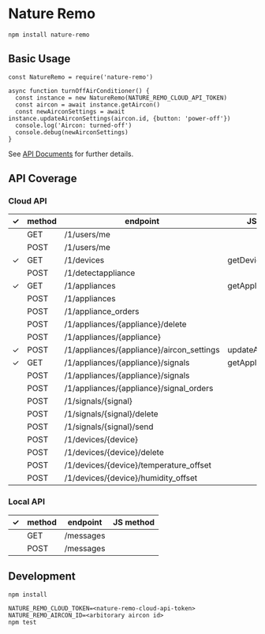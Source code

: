 # Nature Remo

```
npm install nature-remo
```

## Basic Usage

```
const NatureRemo = require('nature-remo')

async function turnOffAirConditioner() {
  const instance = new NatureRemo(NATURE_REMO_CLOUD_API_TOKEN)
  const aircon = await instance.getAircon()
  const newAirconSettings = await instance.updateAirconSettings(aircon.id, {button: 'power-off'})
  console.log('Aircon: turned-off')
  console.debug(newAirconSettings)
}
```

See [API Documents](https://uetchy.github.io/nature-remo/) for further details.

## API Coverage

### Cloud API

| ✓   | method | endpoint                                  | JS method            |
| --- | ------ | ----------------------------------------- | -------------------- |
|     | GET    | /1/users/me                               |                      |
|     | POST   | /1/users/me                               |                      |
| ✓   | GET    | /1/devices                                | getDevices           |
|     | POST   | /1/detectappliance                        |                      |
| ✓   | GET    | /1/appliances                             | getAppliances        |
|     | POST   | /1/appliances                             |                      |
|     | POST   | /1/appliance_orders                       |                      |
|     | POST   | /1/appliances/{appliance}/delete          |                      |
|     | POST   | /1/appliances/{appliance}                 |                      |
| ✓   | POST   | /1/appliances/{appliance}/aircon_settings | updateAirconSettings |
| ✓   | GET    | /1/appliances/{appliance}/signals         | getApplianceSignals  |
|     | POST   | /1/appliances/{appliance}/signals         |                      |
|     | POST   | /1/appliances/{appliance}/signal_orders   |                      |
|     | POST   | /1/signals/{signal}                       |                      |
|     | POST   | /1/signals/{signal}/delete                |                      |
|     | POST   | /1/signals/{signal}/send                  |                      |
|     | POST   | /1/devices/{device}                       |                      |
|     | POST   | /1/devices/{device}/delete                |                      |
|     | POST   | /1/devices/{device}/temperature_offset    |                      |
|     | POST   | /1/devices/{device}/humidity_offset       |                      |

### Local API

| ✓   | method | endpoint  | JS method |
| --- | ------ | --------- | --------- |
|     | GET    | /messages |           |
|     | POST   | /messages |           |

## Development

```
npm install

NATURE_REMO_CLOUD_TOKEN=<nature-remo-cloud-api-token>
NATURE_REMO_AIRCON_ID=<arbitorary aircon id>
npm test
```
